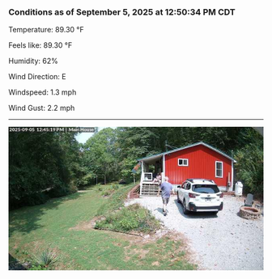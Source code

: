 ### Conditions as of September 5, 2025 at 12:50:34 PM CDT 

Temperature: 89.30 &deg;F

Feels like: 89.30 &deg;F

Humidity: 62%

Wind Direction: E

Windspeed: 1.3 mph

Wind Gust: 2.2 mph

---

<img src="./images/latest.jpeg"/>

